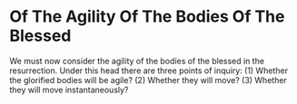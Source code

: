 # Of The Agility Of The Bodies Of The Blessed

We must now consider the agility of the bodies of the blessed in the resurrection. Under this head there are three points of inquiry:
(1) Whether the glorified bodies will be agile?
(2) Whether they will move?
(3) Whether they will move instantaneously?